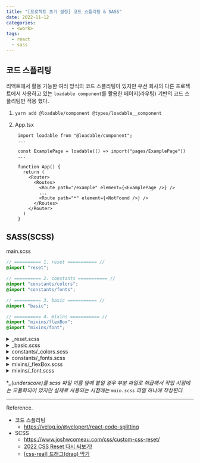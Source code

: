 ```yaml
---
title: "[프로젝트 초기 설정] 코드 스플리팅 & SASS"
date: 2022-11-12
categories:
  - <work>
tags:
  - react
  - sass
---
```


## 코드 스플리팅

리액트에서 활용 가능한 여러 방식의 코드 스플리팅이 있지만 우선 회사의 다른 프로젝트에서 사용하고 있는 `loadable component`를 활용한 페이지(라우팅) 기반의 코드 스플리팅만 적용 했다.

1. ```bash
   yarn add @loadable/component @types/loadable__component
   ```

2. App.tsx

   ```tsx
    import loadable from "@loadable/component";
    ...

    const ExamplePage = loadable(() => import("pages/ExamplePage"))
    ...

    function App() {
      return (
        <Router>
          <Routes>
            <Route path="/example" element={<ExamplePage />} />
            ...
            <Route path="*" element={<NotFound />} />
          </Routes>
        </Router>
      )
    }
   ```

## SASS(SCSS)

main.scss

```scss
// ========== 1. reset =========== //
@import "reset";

// ========== 2. constants =========== //
@import "constants/colors";
@import "constants/fonts";

// ========== 3. basic =========== //
@import "basic";

// ========== 4. mixins =========== //
@import "mixins/flexBox";
@import "mixins/font";
```

<details>
<summary>_reset.scss</summary>
<div markdown="1">

```scss
* {
  margin: 0;
  padding: 0;
  font: inherit;
  color: inherit;
}
*,
:after,
:before {
  box-sizing: border-box;
  flex-shrink: 0;
}
:root {
  line-height: 1.5;
  -moz-tab-size: 4;
  tab-size: 4;
  cursor: default;
  // 모바일에서 꾹 클릭 시 색상 변경 방지
  -webkit-tap-highlight-color: transparent;
  // 내용 선택 방지
  -webkit-touch-callout: none;
  -webkit-user-select: none;
  -ms-user-select: none;
  user-select: none;
  // 모바일에서 폰트 크기 조정 방지
  -webkit-text-size-adjust: 100%;
  -moz-text-size-adjust: 100%;
  text-size-adjust: 100%;
  // 글이 상자 벗어나는 거 방지
  overflow-wrap: break-word;
  word-break: break-all;
  // 폰트 랜더링 부드럽게 만들기
  -moz-osx-font-smoothing: grayscale;
  -webkit-font-smoothing: antialiased;
}
html,
body {
  height: 100%; // 최상위 부모 요소 기본 크기 설정
  font-size: 62.5%; // 1rem === 10px
  font-weight: 400;
  font-style: normal;
}
img,
picture,
video,
canvas,
svg {
  // 위치값을 가지고 상자 벗어나는거 방지
  display: block;
  max-width: 100%;
}
//# Chrome 자동 완성 배경색 지우기
input:-webkit-autofill {
  box-shadow: 0 0 0 30px transparent inset;
}
input:-webkit-autofill,
input:-webkit-autofill:hover,
input:-webkit-autofill:focus,
input:-webkit-autofill:active {
  transition: background-color 5000s ease-in-out 0s;
}
//# 선택 및 입력 스타일 초기화
button,
input,
select {
  background-color: transparent;
  border: 0;
  &:focus,
  &:active {
    outline: none;
    box-shadow: none;
  }
}
textarea {
  &:focus,
  &:active {
    box-shadow: none;
    outline: none;
  }
}
//# 입력 대상 커서 텍스트로 변경
input,
textarea {
  cursor: text;
}
//#  선택 대상 커서 포인터로 변경
button,
select,
input[type="checkbox"],
input[type="radio"],
input[type="range"],
label {
  cursor: pointer;
}
//# 링크 스타일 초기화 및 커서 포인터로 변경
a {
  text-decoration: none;
  cursor: pointer;
}
//# 표 스타일 초기와
table {
  border-collapse: collapse;
  border-spacing: 0;
}
//# 목록 스타일 초기화
ul,
ol {
  padding-left: 0;
  list-style: none;
}
```

</div>
</details>

<details>
<summary>_basic.scss</summary>
<div markdown="1">

```scss
body {
  font-family: $font-main;
  font-size: 1.6rem;
  color: $color-primary-black;
  background-color: $color-gray-light-2;
}
```

</div>
</details>

<details>
<summary>constants/_colors.scss</summary>
<div markdown="1">

```scss
//# primary color
$color-primary-purple: #6435c7;
$color-primary-black: #000000;
$color-primary-purple-dark: #351083;
$color-primary-lavender: #eeedef;
$color-primary-light: #f4eeff;
//# secondary color
$color-secondary-yellow: #ffa500;
$color-secondary-orange: #fd5e02;
$color-secondary-red: #ff0000;
$color-secondary-light: #fbece4;
//# gray color
$color-gray-dark-gray-deep: #3d3d3d;
$color-gray-dark-gray: #727272;
$color-gray-medium-gray: #939393;
$color-gray-original: #afafaf;
$color-gray-light: #cecece;
$color-gray-light-2: #f8f8f8;
$color-gray-white: #ffffff;
```

</div>
</details>

<details>
<summary>constants/_fonts.scss</summary>
<div markdown="1">

```scss
$font-main: "Noto Sans KR", sans-serif;
$font-sub: "S-Core Dream-4", sans-serif;
```

</div>
</details>

<details>
<summary>mixins/_flexBox.scss</summary>
<div markdown="1">

```scss
$flex-position-map: (
  start: flex-start,
  end: flex-end,
  between: space-between,
  around: space-around,
  stretch: stretch,
  center: center,
);

@mixin flex-box-j-a-g($justify-content: center, $align-items: center, $gap: 0) {
  display: flex;
  justify-content: map-get($flex-position-map, $justify-content);
  align-items: map-get($flex-position-map, $align-items);
  gap: $gap;
  @content;
}

@mixin flex-box-column-j-a-g(
  $justify-content: center,
  $align-items: center,
  $gap: 0
) {
  display: flex;
  flex-direction: column;
  justify-content: map-get($flex-position-map, $justify-content);
  align-items: map-get($flex-position-map, $align-items);
  gap: $gap;
  @content;
} ;
```

</div>
</details>

<details>
<summary>mixins/_font.scss</summary>
<div markdown="1">

```scss
@mixin font-size-color-weight-style(
  $size: inherit,
  $color: inherit,
  $weight: 400,
  $style: normal
) {
  font-size: $size;
  color: $color;
  font-weight: $weight;
  font-style: $style;
  @content;
}
```

</div>
</details>

\*_\_(underscore)를 scss 파일 이름 앞에 붙일 경우 부분 파일로 취급해서 작업 시점에는 모듈화되어 있지만 실제로 사용되는 시점에는 `main.scss` 파일 하나에 작성된다._

---

Reference.

- 코드 스플리팅
  - https://velog.io/@velopert/react-code-splitting
- SCSS
  - https://www.joshwcomeau.com/css/custom-css-reset/
  - [2022 CSS Reset 다시 써보기!](https://velog.io/@teo/2022-CSS-Reset-%EB%8B%A4%EC%8B%9C-%EC%8D%A8%EB%B3%B4%EA%B8%B0)
  - [[css-real] 드래그(drag) 막기](https://fresh-mint.tistory.com/entry/css-%EB%93%9C%EB%9E%98%EA%B7%B8-%EB%B0%A9%EC%A7%80)

